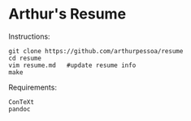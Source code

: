 Arthur's Resume
===================

Instructions:

    git clone https://github.com/arthurpessoa/resume
    cd resume
    vim resume.md   #update resume info
    make

Requirements:

    ConTeXt
    pandoc
